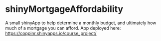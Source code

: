 shinyMortgageAffordability
==========================

A small shinyApp to help determine a monthly budget, and ultimately how much of a mortgage you can afford. App deployed here: https://coppinr.shinyapps.io/course_project/
